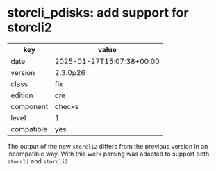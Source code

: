 [//]: # (werk v2)
# storcli_pdisks: add support for storcli2

key        | value
---------- | ---
date       | 2025-01-27T15:07:38+00:00
version    | 2.3.0p26
class      | fix
edition    | cre
component  | checks
level      | 1
compatible | yes

The output of the new `storcli2` differs from the previous version in an
incompatible way. With this werk parsing was adapted to support both
`storcli` and `storcli2`.
